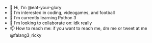 - 👋 Hi, I’m @eat-your-glory
- 👀 I’m interested in coding, videogames, and football
- 🌱 I’m currently learning Python 3
- 💞️ I’m looking to collaborate on: idk really
- 📫 How to reach me: if you want to reach me, dm me or tweet at me @falang3_ricky

<!---
eat-your-glory/eat-your-glory is a ✨ special ✨ repository because its `README.md` (this file) appears on your GitHub profile.
You can click the Preview link to take a look at your changes.
--->

